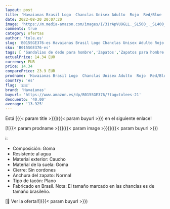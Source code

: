 ```yaml
---
layout: post
title: 'Havaianas Brasil Logo  Chanclas Unisex Adulto  Rojo  Red/Blue   41/42 EU'
date: 2022-08-20 20:07:20
image: 'https://m.media-amazon.com/images/I/31rApVU9GLL._SL500_._SL400_.jpg'
comments: true
category: ofertas
author: 'tole.es'
slug: 'B015SGE376-es Havaianas Brasil Logo Chanclas Unisex Adulto Rojo Red/Blue...'
sku: 'B015SGE376-es'
tags: [ 'Sandalias de dedo para hombre','Zapatos','Zapatos para hombre','Zapatos y complementos','chanclas','havaianas','🇪🇸', ]
actualPrice: 14.34 EUR
currency: EUR
price: 14.34
comparePrice: 23.9 EUR
prodname: 'Havaianas Brasil Logo  Chanclas Unisex Adulto  Rojo  Red/Blue   41/42 EU'
country: 'es'
flag: '🇪🇸'
brand: 'Havaianas'
buyurl: 'https://www.amazon.es/dp/B015SGE376/?tag=tolees-21'
descuento: '40.00'
average: '13.925'
---
```


Está [{{< param title >}}]({{< param buyurl >}}) en el siguiente enlace!

[![{{< param prodname >}}]({{< param image >}})]({{< param buyurl >}})

ℹ️:

- Composición: Goma
- Resistente al agua
- Material exterior: Caucho
- Material de la suela: Goma
- Cierre: Sin cordones
- Anchura del zapato: Normal
- Tipo de tacón: Plano
- Fabricado en Brasil. Nota: El tamaño marcado en las chanclas es de tamaño brasileño.

[🛒 Ver la oferta!!]({{< param buyurl >}})
